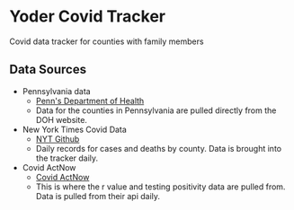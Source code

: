 # Yoder Covid Tracker

Covid data tracker for counties with family members

## Data Sources

* Pennsylvania data
	* 	[Penn's Department of Health](https://www.health.pa.gov/topics/disease/coronavirus/Pages/Cases.aspx)
	*  Data for the counties in Pennsylvania are pulled directly from the DOH website.
*  New York Times Covid Data
	*  [NYT Github](https://github.com/nytimes/covid-19-data)
	*  Daily records for cases and deaths by county. Data is brought into the tracker daily.
*  Covid ActNow
	*  [Covid ActNow](href=https://covidactnow.org/)
	*  This is where the r value and testing positivity data are pulled from. Data is pulled from their api daily.
